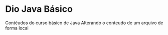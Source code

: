 # Dio Java Básico
Contéudos do curso básico de Java
Alterando o conteudo de um arquivo de forma local